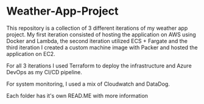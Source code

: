 # Weather-App-Project

This repository is a collection of 3 different iterations of my weather app project. My first iteration consisted of hosting the application on AWS using Docker and Lambda, the second iteration utilized ECS + Fargate and the third iteration I created a custom machine image with Packer and hosted the application on EC2.

For all 3 iterations I used Terraform to deploy the infrastructure and Azure DevOps as my CI/CD pipeline. 

For system monitoring, I used a mix of Cloudwatch and DataDog.

Each folder has it's own READ.ME with more information
